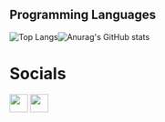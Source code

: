 ## Programming Languages

![Top Langs](https://github-readme-stats.vercel.app/api/top-langs/?username=Equinox766&theme=tokyonight)![Anurag's GitHub stats](https://github-readme-stats.vercel.app/api?username=Equinox766&show_icons=true&theme=gotham)



# Socials

<p align="left"> <a href="https://www.github.com/Equinox766" target="_blank" rel="noreferrer"><img src="https://raw.githubusercontent.com/danielcranney/readme-generator/main/public/icons/socials/github.svg" width="32" height="32" /></a> <a href="https://www.twitter.com/ArrobaManu_" target="_blank" rel="noreferrer"><img src="https://raw.githubusercontent.com/danielcranney/readme-generator/main/public/icons/socials/twitter.svg" width="32" height="32" /></a></p>

